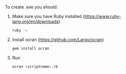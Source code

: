 To create .exe you should:
1. Make sure you have Ruby installed (https://www.ruby-lang.org/en/downloads)
   ```bash
   ruby -v
   ```
2. Install ocran (https://github.com/Largo/ocran) 
   ```bash
   gem install ocran
   ```
3. Run 
   ```bash
   ocran <scriptname>.rb
   ```

